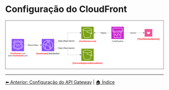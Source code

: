# Configuração do CloudFront
![Owncast-CloudFront.drawio.svg](/Images/Owncast-CloudFront.drawio.svg)



---
[⬅️ Anterior: Configuração do API Gateway](12-API-Gateway.md) | [🏠 Índice](../README.md)